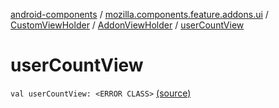 [android-components](../../../index.md) / [mozilla.components.feature.addons.ui](../../index.md) / [CustomViewHolder](../index.md) / [AddonViewHolder](index.md) / [userCountView](./user-count-view.md)

# userCountView

`val userCountView: <ERROR CLASS>` [(source)](https://github.com/mozilla-mobile/android-components/blob/master/components/feature/addons/src/main/java/mozilla/components/feature/addons/ui/CustomViewHolder.kt#L46)